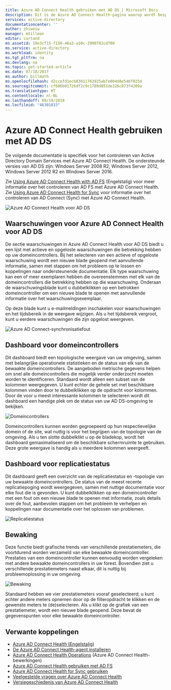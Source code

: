 ```yaml
---
title: Azure AD Connect Health gebruiken met AD DS | Microsoft Docs
description: Dit is de Azure AD Connect Health-pagina waarop wordt besproken hoe AD DS kunt controleren.
services: active-directory
documentationcenter: ''
author: zhiweiw
manager: mtillman
editor: curtand
ms.assetid: 19e3cf15-f150-46a3-a10c-2990702cd700
ms.service: active-directory
ms.workload: identity
ms.tgt_pltfrm: na
ms.devlang: na
ms.topic: get-started-article
ms.date: 07/18/2017
ms.author: billmath
ms.openlocfilehash: d2ccefd1ecb83011763925abfe004d8e546f025d
ms.sourcegitcommit: cf606b01726df2c9c1789d851de326c873f4209a
ms.translationtype: HT
ms.contentlocale: nl-NL
ms.lasthandoff: 09/19/2018
ms.locfileid: "46301833"
---
```

# <a name="using-azure-ad-connect-health-with-ad-ds"></a>Azure AD Connect Health gebruiken met AD DS
De volgende documentatie is specifiek voor het controleren van Active Directory Domain Services met Azure AD Connect Health. De ondersteunde versies van AD DS zijn: Windows Server 2008 R2, Windows Server 2012, Windows Server 2012 R2 en Windows Server 2016.

Zie [Using Azure AD Connect Health with AD FS](how-to-connect-health-adfs.md) (Engelstalig) voor meer informatie over het controleren van AD FS met Azure AD Connect Health. Zie [Using Azure AD Connect Health for Sync](how-to-connect-health-sync.md) voor informatie over het controleren van AD Connect (Sync) met Azure AD Connect Health.

![Azure AD Connect Health voor AD DS](./media/how-to-connect-health-adds/domainservicesnapshot.PNG)

## <a name="alerts-for-azure-ad-connect-health-for-ad-ds"></a>Waarschuwingen voor Azure AD Connect Health voor AD DS
De sectie waarschuwingen in Azure AD Connect Health voor AD DS biedt u een lijst met actieve en opgeloste waarschuwingen die betrekking hebben op uw domeincontrollers. Bij het selecteren van een actieve of opgeloste waarschuwing wordt een nieuwe blade geopend met aanvullende informatie, samen met stappen om het probleem op te lossen en koppelingen naar ondersteunende documentatie. Elk type waarschuwing kan een of meer exemplaren hebben die overeenstemmen met elk van de domeincontrollers die betrekking hebben op die waarschuwing. Onderaan de waarschuwingsblade kunt u dubbelklikken op een betrokken domeincontroller om een nieuwe blade te openen met aanvullende informatie over het waarschuwingsexemplaar.

Op deze blade kunt u e-mailmeldingen inschakelen voor waarschuwingen en het tijdsbereik in de weergave wijzigen. Als u het tijdsbereik vergroot, kunt u eerdere waarschuwingen die zijn opgelost weergeven.

![Azure AD Connect-synchronisatiefout](./media/how-to-connect-health-adds/aadconnect-health-adds-alerts.png)

## <a name="domain-controllers-dashboard"></a>Dashboard voor domeincontrollers
Dit dashboard biedt een topologische weergave van uw omgeving, samen met belangrijke operationele statistieken en de status van elk van de bewaakte domeincontrollers. De aangeboden metrische gegevens helpen om snel alle domeincontrollers die mogelijk verder onderzocht moeten worden te identificeren. Standaard wordt alleen een subset van de kolommen weergegeven. U kunt echter de gehele set met beschikbare kolommen vinden door te dubbelklikken op de opdracht voor kolommen. Door de voor u meest interessante kolommen te selecteren wordt dit dashboard een handige plek om de status van uw AD DS-omgeving te bekijken.

![Domeincontrollers](./media/how-to-connect-health-adds/aadconnect-health-adds-domainsandsites-dashboard.png)

Domeincontrollers kunnen worden gegroepeerd op hun respectievelijke domein of de site, wat nuttig is voor het begrijpen van de topologie van de omgeving. Als u ten slotte dubbelklikt u op de bladekop, wordt het dashboard gemaximaliseerd om de beschikbare schermruimte te gebruiken. Deze grote weergave is handig als u meerdere kolommen weergeeft.

## <a name="replication-status-dashboard"></a>Dashboard voor replicatiestatus
Dit dashboard geeft een overzicht van de replicatiestatus en -topologie van uw bewaakte domeincontrollers. De status van de meest recente replicatiepoging wordt weergegeven, samen met nuttige documentatie voor elke fout die is gevonden. U kunt dubbelklikken op een domeincontroller met een fout om een nieuwe blade te openen met informatie, zoals details over de fout, aanbevolen stappen om het probleem te verhelpen en koppelingen naar documentatie over het oplossen van problemen.

![Replicatiestatus](./media/how-to-connect-health-adds/aadconnect-health-adds-replication.png)

## <a name="monitoring"></a>Bewaking
Deze functie biedt grafische trends van verschillende prestatiemeters, die voortdurend worden verzameld van elke bewaakte domeincontroller. Prestaties van een domeincontroller kunnen eenvoudig worden vergeleken met andere bewaakte domeincontrollers in uw forest. Bovendien ziet u verschillende prestatiemeters naast elkaar, dit is nuttig bij probleemoplossing in uw omgeving.

![Bewaking](./media/how-to-connect-health-adds/aadconnect-health-adds-monitoring.png)

Standaard hebben we vier prestatiemeters vooraf geselecteerd; u kunt echter andere meters opnemen door op de filteropdracht te klikken en de gewenste meters te (de)selecteren. Als u klikt op de grafiek van een prestatiemeter, wordt een nieuwe blade geopend. Deze bevat de gegevenspunten voor elke bewaakte domeincontroller.

## <a name="related-links"></a>Verwante koppelingen
* [Azure AD Connect Health (Engelstalig)](whatis-hybrid-identity-health.md)
* [De Azure AD Connect Health-agent installeren](how-to-connect-health-agent-install.md)
* [Azure AD Connect Health Operations](how-to-connect-health-operations.md) (Azure AD Connect Health-bewerkingen)
* [Azure AD Connect Health gebruiken met AD FS](how-to-connect-health-adfs.md)
* [Azure AD Connect Health for Sync gebruiken](how-to-connect-health-sync.md)
* [Veelgestelde vragen over Azure AD Connect Health](reference-connect-health-faq.md)
* [Versiegeschiedenis van Azure AD Connect Health](reference-connect-health-version-history.md)


